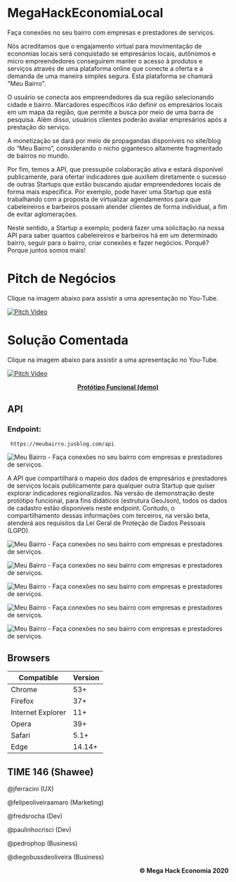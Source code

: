 # MegaHackEconomiaLocal

Faça conexões no seu bairro com empresas e prestadores de serviços.

Nós acreditamos que o engajamento virtual para movimentação de economias locais será conquistado se empresários locais, autônomos e micro empreendedores conseguirem manter o acesso à produtos e serviços através de uma plataforma online que conecte a oferta e a demanda de uma maneira simples segura. Esta plataforma se chamará "Meu Bairro".

O usuário se conecta aos empreendedores da sua região selecionando cidade e bairro. Marcadores específicos irão definir os empresários locais em um mapa da região, que permite a busca por meio de uma barra de pesquisa. Além disso, usuários clientes poderão avaliar empresários após a prestação do serviço.

A monetização se dará por meio de propagandas disponíveis no site/blog do “Meu Bairro”, considerando o nicho gigantesco altamente fragmentado de bairros no mundo.

Por fim, temos a API, que pressupõe colaboração ativa e estará disponível publicamente, para ofertar indicadores que auxiliem diretamente o sucesso de outras Startups que estão buscando ajudar empreendedores locais de forma mais específica. Por exemplo, pode haver uma Startup que está trabalhando com a proposta de virtualizar agendamentos para que  cabeleireiros e barbeiros possam atender clientes de forma individual, a fim de evitar aglomerações.

Neste sentido, a Startup a exemplo, poderá fazer uma solicitação na nossa API para saber quantos cabeleireiros e barbeiros há em um determinado bairro, seguir para o bairro, criar conexões e fazer negócios. Porquê? Porque juntos somos mais!

# Pitch de Negócios

Clique na imagem abaixo para assistir a uma apresentação no You-Tube.

[![Pitch Video](https://meubairro.jusblog.com/assets/img/prototype/v1/pitch-screen.png)](https://youtu.be/stP49oF3Es4)

# Solução Comentada

Clique na imagem abaixo para assistir a uma apresentação no You-Tube.

[![Pitch Video](https://img.youtube.com/vi/UnWIJVzAD9Y/maxresdefault.jpg)](https://youtu.be/UnWIJVzAD9Y)

<p align="center">
  <p align="center">
    <a href="https://meubairro.jusblog.com"><strong>Protótipo Funcional (demo)</strong></a>
  </p>
</p>

## API

### Endpoint:

     https://meubairro.jusblog.com/api

![Meu Bairro - Faça conexões no seu bairro com empresas e prestadores de serviços.](https://meubairro.jusblog.com/assets/img/prototype/v1/api.png)

A API que compartilhará o mapeio dos dados de empresários e prestadores de serviços locais publicamente para qualquer outra Startup que quiser explorar indicadores regionalizados. Na versão de demonstração deste protótipo funcional, para fins didáticos (estrutura GeoJson), todos os dados de cadastro estão disponíveis neste endpoint. Contudo, o compartilhamento dessas informações com terceiros, na versão beta, atenderá aos requisitos da Lei Geral de Proteção de Dados Pessoais (LGPD).

![Meu Bairro - Faça conexões no seu bairro com empresas e prestadores de serviços.](https://meubairro.jusblog.com/assets/img/prototype/v1/home.jpeg)


![Meu Bairro - Faça conexões no seu bairro com empresas e prestadores de serviços.](https://meubairro.jusblog.com/assets/img/prototype/v1/map.jpeg)

![Meu Bairro - Faça conexões no seu bairro com empresas e prestadores de serviços.](https://meubairro.jusblog.com/assets/img/prototype/v1/whatsapp.jpeg)

![Meu Bairro - Faça conexões no seu bairro com empresas e prestadores de serviços.](https://meubairro.jusblog.com/assets/img/prototype/v1/app-icon.jpeg)

![Meu Bairro - Faça conexões no seu bairro com empresas e prestadores de serviços.](https://meubairro.jusblog.com/assets/img/prototype/v1/app-home.jpeg)

## Browsers

| Compatible | Version |
| ------ | ----------- |
| Chrome | 53+ |
| Firefox | 37+ |
| Internet Explorer | 11+ |
| Opera | 39+ |
| Safari | 5.1+ |
| Edge | 14.14+ |

## TIME 146 (Shawee)

@jferracini (UX)

@felipeoliveiraamaro (Marketing)

@fredsrocha (Dev)

@paulinhocrisci (Dev)

@pedrophop (Business)

@diegobussdeoliveira (Business)

<p align="right">
 <b>&copy; Mega Hack Economia 2020</b>
</p>

</main>
